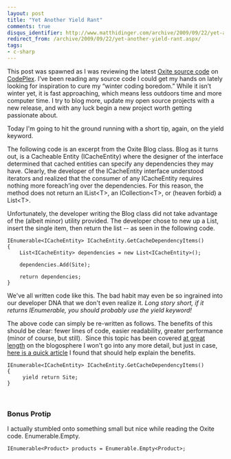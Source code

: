 ```yaml
---
layout: post
title: "Yet Another Yield Rant"
comments: true
disqus_identifier: http://www.matthidinger.com/archive/2009/09/22/yet-another-yield-rant.aspx
redirect_from: /archive/2009/09/22/yet-another-yield-rant.aspx/
tags: 
- c-sharp
---
```

This post was spawned as I was reviewing the latest [Oxite source code](http://oxite.codeplex.com/SourceControl/changeset/view/43567#709744) on [CodePlex](http://oxite.codeplex.com). I’ve been reading any source code I could get my hands on lately looking for inspiration to cure my “winter coding boredom.” While it isn’t winter yet, it is fast approaching, which means less outdoors time and more computer time. I try to blog more, update my open source projects with a new release, and with any luck begin a new project worth getting passionate about.

Today I'm going to hit the ground running with a short tip, again, on the yield keyword.

The following code is an excerpt from the Oxite Blog class. Blog as it turns out, is a Cacheable Entity (ICacheEntity) where the designer of the interface determined that cached entities can specify any dependencies they may have. Clearly, the developer of the ICacheEntity interface understood iterators and realized that the consumer of any ICacheEntity requires nothing more foreach’ing over the dependencies. For this reason, the method does not return an IList&lt;T&gt;, an ICollection&lt;T&gt;, or (heaven forbid) a List&lt;T&gt;.

Unfortunately, the developer writing the Blog class did not take advantage of the (albeit minor) utility provided. The developer chose to new up a List, insert the single item, then return the list -- as seen in the following code.

``` brush:
IEnumerable<ICacheEntity> ICacheEntity.GetCacheDependencyItems()
{
    List<ICacheEntity> dependencies = new List<ICacheEntity>();

    dependencies.Add(Site);

    return dependencies;
}
```

We've all written code like this. The bad habit may even be so ingrained into our developer DNA that we don't even realize it. *Long story short, if it returns IEnumerable, you should probably use the yield keyword!*

The above code can simply be re-written as follows. The benefits of this should be clear: fewer lines of code, easier readability, greater performance (minor of course, but still).  Since this topic has been covered [at great length](http://lmgtfy.com/?q=c%23+yield) on the blogosphere I won't go into any more detail, but just in case, [here is a quick article](http://www.ytechie.com/2009/02/using-c-yield-for-readability-and-performance.html) I found that should help explain the benefits.

``` brush:
IEnumerable<ICacheEntity> ICacheEntity.GetCacheDependencyItems()
{
     yield return Site;
}
```

 

### Bonus Protip

I actually stumbled onto something small but nice while reading the Oxite code. Enumerable.Empty.

``` brush:
IEnumerable<Product> products = Enumerable.Empty<Product>;
```

 

